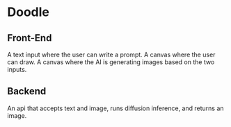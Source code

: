 # Doodle

## Front-End

A text input where the user can write a prompt.
A canvas where the user can draw.
A canvas where the AI is generating images based on the two inputs.

## Backend

An api that accepts text and image, runs diffusion inference, and returns an image.
